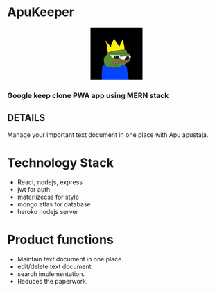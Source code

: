 # ApuKeeper
<p align="center"><img width="120px" src="./image/icon.png" /></p>

### Google keep clone PWA app using MERN stack


## DETAILS
Manage your important text document in one place with Apu apustaja.


# Technology Stack
<ul>
  <li>React, nodejs, express</li> 
  <li>jwt for auth</li>
  <li>materlizecss for style</li>
  <li>mongo atlas for database</li>
  <li>heroku nodejs server</li>
</ul>

# Product functions
<ul>
    <li>Maintain text document in one place.</li>
    <li>edit/delete text document.</li>
    <li>search implementation.</li>
    <li>Reduces the paperwork.</li>
</ul>
